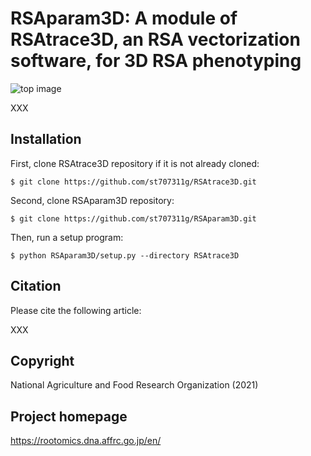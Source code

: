 # RSAparam3D: A module of RSAtrace3D, an RSA vectorization software, for 3D RSA phenotyping

![top image](figures/top_image.jpg) 

XXX

## Installation

First, clone RSAtrace3D repository if it is not already cloned:

    $ git clone https://github.com/st707311g/RSAtrace3D.git

Second, clone RSAparam3D repository:

    $ git clone https://github.com/st707311g/RSAparam3D.git

Then, run a setup program:

    $ python RSAparam3D/setup.py --directory RSAtrace3D

## Citation

Please cite the following article:

XXX

## Copyright

National Agriculture and Food Research Organization (2021)

## Project homepage
https://rootomics.dna.affrc.go.jp/en/
